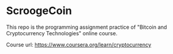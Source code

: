 # ScroogeCoin
This repo is the programming assignment practice of "Bitcoin and Cryptocurrency Technologies" online course.

Course url: https://www.coursera.org/learn/cryptocurrency
